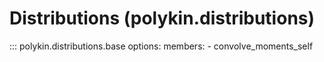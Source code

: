 # Distributions (polykin.distributions)

::: polykin.distributions.base
    options:
        members:
            - convolve_moments_self
